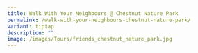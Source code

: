 ```yaml
---
title: Walk With Your Neighbours @ Chestnut Nature Park
permalink: /walk-with-your-neighbours-chestnut-nature-park/
variant: tiptap
description: ""
image: /images/Tours/friends_chestnut_nature_park.jpg
---
```

